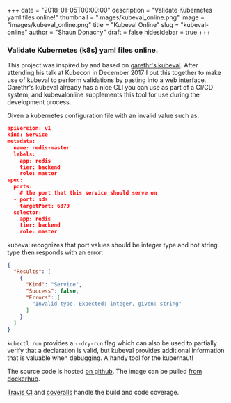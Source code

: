 +++
date = "2018-01-05T00:00:00"
description = "Validate Kubernetes yaml files online!"
thumbnail = "images/kubeval_online.png"
image = "images/kubeval_online.png"
title = "Kubeval Online"
slug = "kubeval-online"
author = "Shaun Donachy"
draft = false
hidesidebar = true
+++

### Validate Kubernetes (k8s) yaml files online.
This project was inspired by and based on [garethr's kubeval](https://github.com/garethr/kubeval). After attending his talk at Kubecon in December 2017 I put this together to make use of kubeval to perform validations by pasting into a web interface. Garethr's kubeval already has a nice CLI you can use as part of a CI/CD system, and kubevalonline supplements this tool for use during the development process.

Given a kubernetes configuration file with an invalid value such as:
``` json
apiVersion: v1
kind: Service
metadata:
  name: redis-master
  labels:
    app: redis
    tier: backend
    role: master
spec:
  ports:
    # the port that this service should serve on
  - port: sds
    targetPort: 6379
  selector:
    app: redis
    tier: backend
    role: master
```
kubeval recognizes that port values should be integer type and not string type then responds with an error:
``` json
{
  "Results": [
    {
      "Kind": "Service",
      "Success": false,
      "Errors": [
        "Invalid type. Expected: integer, given: string"
      ]
    }
  ]
}
```

`kubectl run` provides a `--dry-run` flag which can also be used to partially verify that a declaration is valid, but kubeval provides additional information that is valuable when debugging. A handy tool for the kubernaut!

The source code is hosted [on github](https://github.com/donachys/kubevalonline). The image can be pulled [from dockerhub](https://hub.docker.com/r/donachys/kubevalonline/).

[Travis CI](https://travis-ci.org/donachys/kubevalonline) and [coveralls](https://coveralls.io/github/donachys/kubevalonline?branch=master) handle the build and code coverage.
